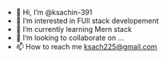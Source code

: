 - 👋 Hi, I’m @ksachin-391
- 👀 I’m interested in FUll stack developement
- 🌱 I’m currently learning Mern stack
- 💞️ I’m looking to collaborate on ...
- 📫 How to reach me ksach225@gmail.com

<!---
ksachin-391/ksachin-391 is a ✨ special ✨ repository because its `README.md` (this file) appears on your GitHub profile.
You can click the Preview link to take a look at your changes.
--->
